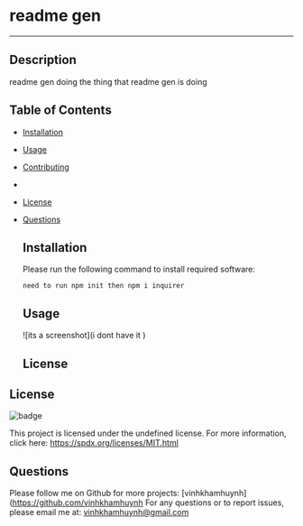 
  # readme gen
  ___
  
  
  ## Description 
  
  readme gen doing the thing that readme gen is doing 


  ## Table of Contents

* [Installation](#Installation)
* [Usage](#Usage) 
* [Contributing](#Contributing)
*  

* [License](#License)
* [Questions](#Questions)
  
  
  ## Installation 
  
  Please run the following command to install required software:
  ```
  need to run npm init then npm i inquirer
  ```


  ## Usage
  
  
  ![its a screenshot](i dont have it )
  
   
  ## License 
  
  
## License
![badge](https://img.shields.io/badge/license-MIT-orange)
 
This project is licensed under the undefined license. For more information, click here: https://spdx.org/licenses/MIT.html 
 



  ## Questions
  
  Please follow me on Github for more projects: [vinhkhamhuynh](https://github.com/vinhkhamhuynh 
  For any questions or to report issues, please email me at: vinhkhamhuynh@gmail.com
  
  